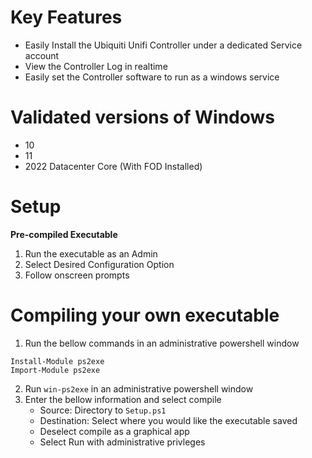 # Key Features
* Easily Install the Ubiquiti Unifi Controller under a dedicated Service account
* View the Controller Log in realtime
* Easily set the Controller software to run as a windows service

# Validated versions of Windows
* 10
* 11
* 2022 Datacenter Core (With FOD Installed)

# Setup
__Pre-compiled Executable__
1. Run the executable as an Admin
2. Select Desired Configuration Option
3. Follow onscreen prompts

# Compiling your own executable
1. Run the bellow commands in an administrative powershell window
```
Install-Module ps2exe
Import-Module ps2exe
```
2. Run `win-ps2exe` in an administrative powershell window
3. Enter the bellow information and select compile
   * Source: Directory to `Setup.ps1`
   * Destination: Select where you would like the executable saved
   * Deselect compile as a graphical app
   * Select Run with administrative privleges